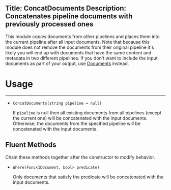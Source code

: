 Title: ConcatDocuments
Description: Concatenates pipeline documents with previously processed ones
---
This module *copies* documents from other pipelines and places them into the current pipeline after all input documents. Note that because this module does not remove the documents from their original pipeline it's likely you will end up with documents that have the same content and metadata in two different pipelines. If you don't want to include the input documents as part of your output, use [Documents](/modules/documents) instead.

# Usage
---

  - `ConcatDocuments(string pipeline = null)`
  
    If `pipeline` is null then all existing documents from all pipelines (except the current one) will be concatenated with the input documents. Otherwise, the documents from the specified pipeline will be concatenated with the input documents.
    
## Fluent Methods

Chain these methods together after the constructor to modify behavior.
  
  - `Where(Func<IDocument, bool> predicate)`
  
    Only documents that satisfy the predicate will be concatenated with the input documents.